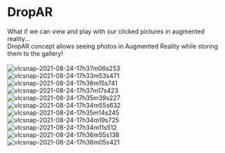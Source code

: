 # DropAR<br>
What if we can view and play with our clicked pictures in augmented reality...<br>
DropAR concept allows seeing photos in Augmented Reality while storing them to the gallery! <br>
<br>
![vlcsnap-2021-08-24-17h37m06s253](https://user-images.githubusercontent.com/60938632/130613598-c2e24339-89f4-41ef-ac5f-1b9d7b3776de.png)
![vlcsnap-2021-08-24-17h33m53s471](https://user-images.githubusercontent.com/60938632/130613659-3a41710c-f20b-487e-a993-352710848881.png)
![vlcsnap-2021-08-24-17h36m15s741](https://user-images.githubusercontent.com/60938632/130613668-23a4bc5a-7e56-4319-ac41-9916e1c37af7.png)
![vlcsnap-2021-08-24-17h37m17s423](https://user-images.githubusercontent.com/60938632/130613679-c4ae0546-6095-410f-b9db-2eecf05a17aa.png)
![vlcsnap-2021-08-24-17h35m39s227](https://user-images.githubusercontent.com/60938632/130613688-c735e05d-09a8-48d9-9f9b-97e856644445.png)
![vlcsnap-2021-08-24-17h34m55s632](https://user-images.githubusercontent.com/60938632/130613729-1e3576cb-13b6-4f0b-80b2-e3855307e00a.png)
![vlcsnap-2021-08-24-17h35m14s245](https://user-images.githubusercontent.com/60938632/130613737-b78ad0df-378c-4ebd-a035-30d031f5f637.png)
![vlcsnap-2021-08-24-17h34m19s725](https://user-images.githubusercontent.com/60938632/130613959-caddf2e1-e4c8-4f0d-af3f-6a58f6db228c.png)
![vlcsnap-2021-08-24-17h34m11s512](https://user-images.githubusercontent.com/60938632/130613969-7ce0ec83-d487-4324-8f8a-54c2b2041717.png)
![vlcsnap-2021-08-24-17h36m55s138](https://user-images.githubusercontent.com/60938632/130614082-80776cfe-8a1f-4f81-99a4-9d8fa984b465.png)
![vlcsnap-2021-08-24-17h36m05s421](https://user-images.githubusercontent.com/60938632/130614114-039dbe06-8cb6-4331-b780-5a79f5416505.png)

